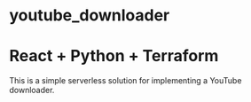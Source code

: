 # youtube_downloader

# React + Python + Terraform

This is a simple serverless solution for implementing a YouTube downloader.
